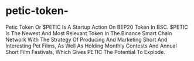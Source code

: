 # petic-token-
Petic Token Or $PETIC Is A Startup Action On BEP20 Token In BSC. $PETIC Is The Newest And Most Relevant Token In The Binance Smart Chain Network With The Strategy Of Producing And Marketing Short And Interesting Pet Films, As Well As Holding Monthly Contests And Annual Short Film Festivals, Which Gives PETIC The Potential To Explode. 
